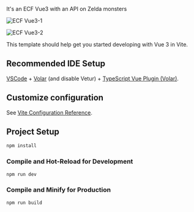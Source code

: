 It's an ECF Vue3 with an API on Zelda monsters

![ECF Vue3-1](https://github.com/Eddykoneko/ECF-Vue3/assets/128144776/2e77e314-7563-48b9-a8bf-a8d9871b5479)

![ECF Vue3-2](https://github.com/Eddykoneko/ECF-Vue3/assets/128144776/f446bd58-0223-4e23-9a0e-b0c44d7f7a07)

This template should help get you started developing with Vue 3 in Vite.

## Recommended IDE Setup

[VSCode](https://code.visualstudio.com/) + [Volar](https://marketplace.visualstudio.com/items?itemName=Vue.volar) (and disable Vetur) + [TypeScript Vue Plugin (Volar)](https://marketplace.visualstudio.com/items?itemName=Vue.vscode-typescript-vue-plugin).

## Customize configuration

See [Vite Configuration Reference](https://vitejs.dev/config/).

## Project Setup

```sh
npm install
```

### Compile and Hot-Reload for Development

```sh
npm run dev
```

### Compile and Minify for Production

```sh
npm run build
```
